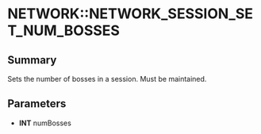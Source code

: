 # NETWORK::NETWORK_SESSION_SET_NUM_BOSSES

## Summary
Sets the number of bosses in a session. Must be maintained.

## Parameters
* **INT** numBosses